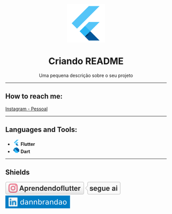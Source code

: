 <h1 align="center">
<br>
  <img src="img/flutter.png" alt="Flutter" width="120">
<br>
<br>
   Criando README
</h1>

<p align="center">Uma pequena descrição sobre o seu projeto</p>

<!-- <p align="center">
  <a href="https://opensource.org/licenses/MIT">
    <img src="https://img.shields.io/badge/License-MIT-blue.svg" alt="License MIT">
  </a>
</p> -->  

[//]: # (Adicione seus gifs / imagens aqui:)
<div>
  <!-- <img src="IMAGE_1_URL" alt="demo" height="425">
  <img src="IMAGE_2_URL" alt="demo" height="425"> -->
</div>

<hr />

## **How to reach me:**
[//]: # (Adicione suas redes:)

[Instagram - Pessoal](https://www.instagram.com/dannbrandao_)

<hr />

## **Languages and Tools:**
[//]: # (Adicione os recursos do seu projeto aqui:)

- <code><img height="20" src="img/flutter.png"></code> **Flutter**
- <code><img height="20" src="img/dart.png"></code> **Dart**

<hr />

## **Shields**

[![Instagram: @aprendendoflutter](link/aprendendoflutter-segue_ai-blue.svg)](https://www.instagram.com/aprendendoflutter)
[![Linkedin: dannbrandao](link/linkedin-dannbrandao-blue-square.svg)](https://www.linkedin.com/in/dannbrandao/)






<!-- ## Getting started

Descreva aqui a forma de usar / instalar seu projeto


## License

Este projeto está licenciado sob a Licença MIT - consulte a [LICENSE](https://opensource.org/licenses/MIT) página para detalhes. -->
